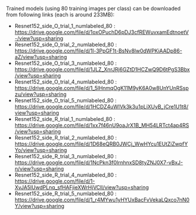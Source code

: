 Trained models (using 80 training images per class) can be downloaded from following links (each is around 233MB):

- Resnet152_side_O_trial_1_numlabeled_80 : https://drive.google.com/file/d/1oxOPuchD6pDJ3cfREWuvxamEdtnoetV-/view?usp=sharing
- Resnet152_side_O_trial_2_numlabeled_80 : https://drive.google.com/file/d/1l-3PpGF1t-BsNv8lw0dWPKiAADp86-aZ/view?usp=sharing
- Resnet152_side_O_trial_3_numlabeled_80 : https://drive.google.com/file/d/1JLZ_XnrJRj6GZtD1HCZwQ9D6tPgS3Bbx/view?usp=sharing
- Resnet152_side_O_trial_4_numlabeled_80 : https://drive.google.com/file/d/1_5lHnmqOgK11M9yK6A0w8UnYUnRSspzu/view?usp=sharing
- Resnet152_side_O_trial_5_numlabeled_80 : https://drive.google.com/file/d/1HCDZ4uWIVk3k3u1pLiXUyB_jCre1U1t8/view?usp=sharing
- Resnet152_side_R_trial_1_numlabeled_80 : https://drive.google.com/file/d/1xx7f46nU9oaJrX1B_MH54LRTct4ap4RS/view?usp=sharing
- Resnet152_side_R_trial_2_numlabeled_80 : https://drive.google.com/file/d/1D68eQRB0JWCj_WwHYcu1EUtZiZwpfYYo/view?usp=sharing
- Resnet152_side_R_trial_3_numlabeled_80 : https://drive.google.com/file/d/1NcPkn3f0IrnhnxSD8tyZNJ0X7-vBxJ-n/view?usp=sharing
- Resnet152_side_R_trial_4_numlabeled_80 : https://drive.google.com/file/d/1-XvJA5IUwdPLnq_sfHAFjieXWrHjVClI/view?usp=sharing
- Resnet152_side_R_trial_5_numlabeled_80 : https://drive.google.com/file/d/1_r4MYwu1yHYUxBacFvVekaLQxco7nN0Y/view?usp=sharing
